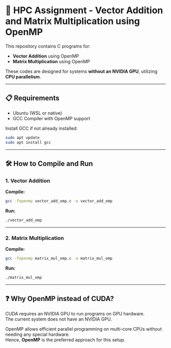 
# 🚀 HPC Assignment - Vector Addition and Matrix Multiplication using OpenMP

This repository contains C programs for:
- **Vector Addition** using OpenMP
- **Matrix Multiplication** using OpenMP

These codes are designed for systems **without an NVIDIA GPU**, utilizing **CPU parallelism**.

---

## 📋 Requirements

- Ubuntu (WSL or native)
- GCC Compiler with OpenMP support

Install GCC if not already installed:

```bash
sudo apt update
sudo apt install gcc
```

---

## 🛠 How to Compile and Run

### 1. Vector Addition

**Compile:**
```bash
gcc -fopenmp vector_add_omp.c -o vector_add_omp
```

**Run:**
```bash
./vector_add_omp
```

---

### 2. Matrix Multiplication

**Compile:**
```bash
gcc -fopenmp matrix_mul_omp.c -o matrix_mul_omp
```

**Run:**
```bash
./matrix_mul_omp
```

---

## ❓ Why OpenMP instead of CUDA?

CUDA requires an NVIDIA GPU to run programs on GPU hardware.  
The current system does not have an NVIDIA GPU.

OpenMP allows efficient parallel programming on multi-core CPUs without needing any special hardware.  
Hence, **OpenMP** is the preferred approach for this setup.
